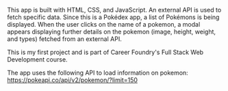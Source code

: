 This app is built with HTML, CSS, and JavaScript. An external API is used to fetch specific data. Since this is a Pokédex app, a list of Pokémons is being displayed. When the user clicks on the name of a pokemon, a modal appears displaying further details on the pokemon (image, height, weight, and types) fetched from an external API.

This is my first project and is part of Career Foundry's Full Stack Web Development course. 

The app uses the following API to load information on pokemon: https://pokeapi.co/api/v2/pokemon/?limit=150






